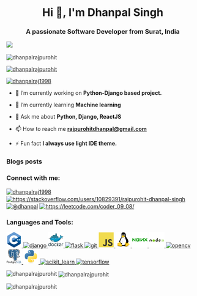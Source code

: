 <h1 align="center">Hi 👋, I'm Dhanpal Singh</h1>
<h3 align="center">A passionate Software Developer from Surat, India</h3>
<img src="https://www.careerguide.com/career/wp-content/uploads/2021/08/Full-Stack-Developer-1.gif" />

<p align="left"> <img src="https://komarev.com/ghpvc/?username=dhanpalrajpurohit&label=Profile%20views&color=0e75b6&style=flat" alt="dhanpalrajpurohit" /> </p>

<p align="left"> <a href="https://github.com/ryo-ma/github-profile-trophy"><img src="https://github-profile-trophy.vercel.app/?username=dhanpalrajpurohit" alt="dhanpalrajpurohit" /></a> </p>

<p align="left"> <a href="https://twitter.com/dhanpalraj1998" target="blank"><img src="https://img.shields.io/twitter/follow/dhanpalraj1998?logo=twitter&style=for-the-badge" alt="dhanpalraj1998" /></a> </p>

- 🔭 I’m currently working on **Python-Django based project.**

- 🌱 I’m currently learning **Machine learning**

- 💬 Ask me about **Python, Django, ReactJS**

- 📫 How to reach me **rajpurohitdhanpal@gmail.com**

- ⚡ Fun fact **I always use light IDE theme.**

### Blogs posts
<!-- BLOG-POST-LIST:START -->
<!-- BLOG-POST-LIST:END -->

<h3 align="left">Connect with me:</h3>
<p align="left">
<a href="https://twitter.com/dhanpalraj1998" target="blank"><img align="center" src="https://raw.githubusercontent.com/rahuldkjain/github-profile-readme-generator/master/src/images/icons/Social/twitter.svg" alt="dhanpalraj1998" height="30" width="40" /></a>
<a href="https://stackoverflow.com/users/https://stackoverflow.com/users/10829391/rajpurohit-dhanpal-singh" target="blank"><img align="center" src="https://raw.githubusercontent.com/rahuldkjain/github-profile-readme-generator/master/src/images/icons/Social/stack-overflow.svg" alt="https://stackoverflow.com/users/10829391/rajpurohit-dhanpal-singh" height="30" width="40" /></a>
<a href="https://medium.com/@dhanpal" target="blank"><img align="center" src="https://raw.githubusercontent.com/rahuldkjain/github-profile-readme-generator/master/src/images/icons/Social/medium.svg" alt="@dhanpal" height="30" width="40" /></a>
<a href="https://www.leetcode.com/https://leetcode.com/coder_09_08/" target="blank"><img align="center" src="https://raw.githubusercontent.com/rahuldkjain/github-profile-readme-generator/master/src/images/icons/Social/leet-code.svg" alt="https://leetcode.com/coder_09_08/" height="30" width="40" /></a>
</p>

<h3 align="left">Languages and Tools:</h3>
<p align="left"> <a href="https://www.w3schools.com/cpp/" target="_blank" rel="noreferrer"> <img src="https://raw.githubusercontent.com/devicons/devicon/master/icons/cplusplus/cplusplus-original.svg" alt="cplusplus" width="40" height="40"/> </a> <a href="https://www.djangoproject.com/" target="_blank" rel="noreferrer"> <img src="https://cdn.worldvectorlogo.com/logos/django.svg" alt="django" width="40" height="40"/> </a> <a href="https://www.docker.com/" target="_blank" rel="noreferrer"> <img src="https://raw.githubusercontent.com/devicons/devicon/master/icons/docker/docker-original-wordmark.svg" alt="docker" width="40" height="40"/> </a> <a href="https://flask.palletsprojects.com/" target="_blank" rel="noreferrer"> <img src="https://www.vectorlogo.zone/logos/pocoo_flask/pocoo_flask-icon.svg" alt="flask" width="40" height="40"/> </a> <a href="https://git-scm.com/" target="_blank" rel="noreferrer"> <img src="https://www.vectorlogo.zone/logos/git-scm/git-scm-icon.svg" alt="git" width="40" height="40"/> </a> <a href="https://developer.mozilla.org/en-US/docs/Web/JavaScript" target="_blank" rel="noreferrer"> <img src="https://raw.githubusercontent.com/devicons/devicon/master/icons/javascript/javascript-original.svg" alt="javascript" width="40" height="40"/> </a> <a href="https://www.linux.org/" target="_blank" rel="noreferrer"> <img src="https://raw.githubusercontent.com/devicons/devicon/master/icons/linux/linux-original.svg" alt="linux" width="40" height="40"/> </a> <a href="https://www.nginx.com" target="_blank" rel="noreferrer"> <img src="https://raw.githubusercontent.com/devicons/devicon/master/icons/nginx/nginx-original.svg" alt="nginx" width="40" height="40"/> </a> <a href="https://nodejs.org" target="_blank" rel="noreferrer"> <img src="https://raw.githubusercontent.com/devicons/devicon/master/icons/nodejs/nodejs-original-wordmark.svg" alt="nodejs" width="40" height="40"/> </a> <a href="https://opencv.org/" target="_blank" rel="noreferrer"> <img src="https://www.vectorlogo.zone/logos/opencv/opencv-icon.svg" alt="opencv" width="40" height="40"/> </a> <a href="https://www.postgresql.org" target="_blank" rel="noreferrer"> <img src="https://raw.githubusercontent.com/devicons/devicon/master/icons/postgresql/postgresql-original-wordmark.svg" alt="postgresql" width="40" height="40"/> </a> <a href="https://www.python.org" target="_blank" rel="noreferrer"> <img src="https://raw.githubusercontent.com/devicons/devicon/master/icons/python/python-original.svg" alt="python" width="40" height="40"/> </a> <a href="https://scikit-learn.org/" target="_blank" rel="noreferrer"> <img src="https://upload.wikimedia.org/wikipedia/commons/0/05/Scikit_learn_logo_small.svg" alt="scikit_learn" width="40" height="40"/> </a> <a href="https://www.tensorflow.org" target="_blank" rel="noreferrer"> <img src="https://www.vectorlogo.zone/logos/tensorflow/tensorflow-icon.svg" alt="tensorflow" width="40" height="40"/> </a> </p>

<p><img align="left" src="https://github-readme-stats.vercel.app/api/top-langs?username=dhanpalrajpurohit&show_icons=true&locale=en&layout=compact" alt="dhanpalrajpurohit" /></p>

<p>&nbsp;<img align="center" src="https://github-readme-stats.vercel.app/api?username=dhanpalrajpurohit&show_icons=true&locale=en" alt="dhanpalrajpurohit" /></p>

<p><img align="center" src="https://github-readme-streak-stats.herokuapp.com/?user=dhanpalrajpurohit&" alt="dhanpalrajpurohit" /></p>
